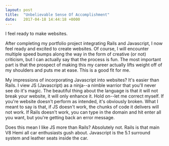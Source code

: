 ```yaml
---
layout: post
title:  "Unbelievable Sense Of Accomplishment"
date:   2017-04-18 14:44:18 +0000
---
```



I feel ready to make websites. 

After completing my portfolio project integrating Rails and Javascript, I now feel ready and excited to create websites. Of course, I will encounter multiple speed bumps along the way in the form of creative (or not) criticism, but I can actually say that the process is fun. The most important part is that the prospect of making this my career actually lifts weight off of my shoulders and puts me at ease. This is a good fit for me.

My impressions of incorporating Javascript into websites? It's easier than Rails. I view JS (Javascript) as a ninja--a nimble warrior that you'll never see do it's magic. The beautiful thing about the language is that it will not break your website, it will only enhance it. Hold on--let me correct myself. If you're website doesn't perform as intended, it's obviously broken. What I meant to say is that, if JS doesn't work, the chunks of code it delivers will not work. If Rails doesn't work, you can type in the domain and hit enter all you want, but you're getting back an error message.

Does this mean I like JS more than Rails? Absolutely not. Rails is that main V8 Hemi all car enthusiasts gush about. Javascript is the 5.1 surround system and leather seats inside the car.
